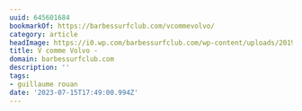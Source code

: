 ```yaml
---
uuid: 645601684
bookmarkOf: https://barbessurfclub.com/vcommevolvo/
category: article
headImage: https://i0.wp.com/barbessurfclub.com/wp-content/uploads/2019/06/tumblr_omr1ex25Gx1rwwqtpo1_640.jpg?fit=640%2C423&quality=95&ssl=1
title: V comme Volvo -
domain: barbessurfclub.com
description: ''
tags:
- guillaume rouan
date: '2023-07-15T17:49:00.994Z'
---
```



